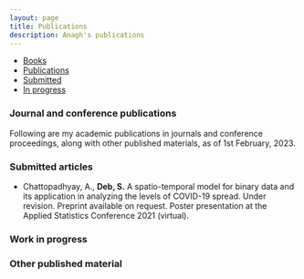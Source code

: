 ```yaml
---
layout: page
title: Publications
description: Anagh's publications
---
```


<div class="navbar">
    <div class="navbar-inner">
        <ul class="nav">
            <li><a href="#book">Books</a></li>
            <li><a href="#journal">Publications</a></li>
            <li><a href="#submitted">Submitted</a></li>
            <li><a href="#progress">In progress</a></li>
        </ul>
    </div>
</div>

### <a name="journal"></a>Journal and conference publications

Following are my academic publications in journals and conference proceedings, along with other published materials, as of 1st February, 2023.


### <a name="submitted"></a>Submitted articles

- Chattopadhyay, A., **Deb, S.** A spatio-temporal model for binary data and its application in analyzing the levels of COVID-19 spread. Under revision. Preprint available on request. Poster presentation at the Applied Statistics Conference 2021 (virtual).



### <a name="progress"></a>Work in progress



### Other published material

